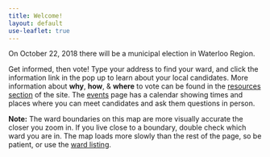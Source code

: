 ```yaml
---
title: Welcome!
layout: default
use-leaflet: true
---
```


<section class="flex justify-center">
  <article class="standout-box pink medium">
    <div class="big-text pink-text header" id="map-box" data-aos="fade-left">
      On October 22, 2018 there will be a municipal election in Waterloo Region.
    </div>
    <div class="content" data-aos="fade-up">
     <p>Get informed, then vote! Type your address to find your ward, and click the information link in the pop up to learn about your local candidates. More information about <strong>why</strong>, <strong>how</strong>, &amp; <strong>where</strong> to vote can be found in the <a href="/resources">resources section</a> of the site. The <a href="/events">events</a> page has a calendar showing times and places where you can meet candidates and ask them questions in person.</p>
     <p><strong>Note:</strong> The ward boundaries on this map are more visually accurate the closer you zoom in. If you live close to a boundary, double check which ward you are in. The map loads more slowly than the rest of the page, so be patient, or use the <a href="/wards/">ward listing</a>.</p>
    </div>
  </article>
</section>

<script src="{{ site.baseurl }}/assets/js/leaflet.js"></script>
<script src="{{ site.baseurl }}/assets/js/leaflet-search.min.js"></script>
<!-- This has too many dependencies to load locally. -->
<script src="https://unpkg.com/leaflet-pip@1.1.0/leaflet-pip.js"></script>
<script src="{{ site.baseurl }}/assets/js/jquery-3.3.1.min.js"></script>
<script src="{{ site.baseurl }}/assets/js/show-map.js"></script>
